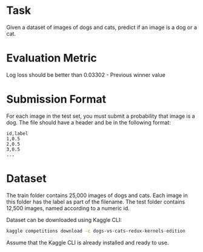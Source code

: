 # Task

Given a dataset of images of dogs and cats, predict if an image is a dog or a cat.

# Evaluation Metric
Log loss should be better than 0.03302 - Previous winner value

# Submission Format

For each image in the test set, you must submit a probability that image is a dog. The file should have a header and be in the following format:

```
id,label
1,0.5
2,0.5
3,0.5
...
```

# Dataset

The train folder contains 25,000 images of dogs and cats. Each image in this folder has the label as part of the filename. The test folder contains 12,500 images, named according to a numeric id.

Dataset can be downloaded using Kaggle CLI:
```bash
kaggle competitions download -c dogs-vs-cats-redux-kernels-edition
```

Assume that the Kaggle CLI is already installed and ready to use.
